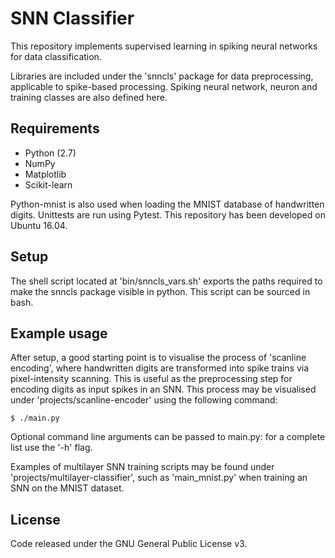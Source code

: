 # SNN Classifier
This repository implements supervised learning in spiking neural networks for data classification.

Libraries are included under the 'snncls' package for data preprocessing, applicable to spike-based processing. Spiking neural network, neuron and training classes are also defined here.

## Requirements
- Python (2.7)
- NumPy
- Matplotlib
- Scikit-learn

Python-mnist is also used when loading the MNIST database of handwritten digits. Unittests are run using Pytest. This repository has been developed on Ubuntu 16.04.

## Setup
The shell script located at 'bin/snncls_vars.sh' exports the paths required to make the snncls package visible in python. This script can be sourced in bash.

## Example usage
After setup, a good starting point is to visualise the process of 'scanline encoding', where handwritten digits are transformed into spike trains via pixel-intensity scanning. This is useful as the preprocessing step for encoding digits as input spikes in an SNN. This process may be visualised under 'projects/scanline-encoder' using the following command:

`$ ./main.py`

Optional command line arguments can be passed to main.py: for a complete list use the '-h' flag.

Examples of multilayer SNN training scripts may be found under 'projects/multilayer-classifier', such as 'main_mnist.py' when training an SNN on the MNIST dataset.

## License
Code released under the GNU General Public License v3.
